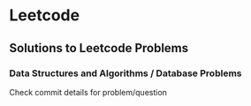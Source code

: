 # Leetcode
## Solutions to Leetcode Problems
### Data Structures and Algorithms / Database Problems

Check commit details for problem/question
